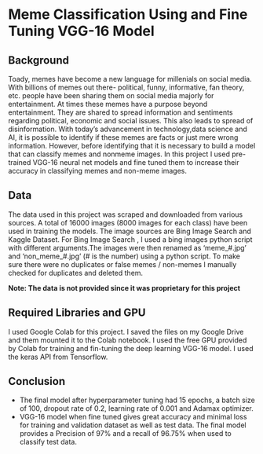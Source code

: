 # Meme Classification Using and Fine Tuning VGG-16 Model

## Background

Toady, memes have become a new language for millenials on social media. With billions of memes
out there- political, funny, informative, fan theory, etc. people have been sharing them on social
media majorly for entertainment. At times these memes have a purpose beyond entertainment.
They are shared to spread information and sentiments regarding political, economic and social
issues. This also leads to spread of disinformation. With today’s advancement in technology,data
science and AI, it is possible to identify if these memes are facts or just mere wrong information.
However, before identifying that it is necessary to build a model that can classify memes and nonmeme
images. In this project I used pre-trained VGG-16 neural net models and fine tuned them
to increase their accuracy in classifying memes and non-meme images.

## Data

The data used in this project was scraped and downloaded from various sources. A total of 16000
images (8000 images for each class) have been used in training the models. The image sources are
Bing Image Search and Kaggle Dataset. For Bing Image Search , I used a bing images python script
with different arguments.The images were then renamed as ‘meme_#.jpg’ and ‘non_meme_#.jpg’
(# is the number) using a python script. To make sure there were no duplicates or false memes /
non-memes I manually checked for duplicates and deleted them.

**Note: The data is not provided since it was proprietary for this project** 

## Required Libraries and GPU

I used Google Colab for this project. I saved the files on my Google Drive and them mounted it to the Colab notebook. I used the free GPU provided by Colab for training
and fin-tuning the deep learning VGG-16 model. I used the keras API from Tensorflow. 

## Conclusion

- The final model after hyperparameter tuning had 15 epochs, a batch size of 100, dropout rate of
0.2, learning rate of 0.001 and Adamax optimizer.
- VGG-16 model when fine tuned gives great accuracy and minimal loss for training and
validation dataset as well as test data. The final model provides a Precision of 97% and a
recall of 96.75% when used to classify test data.
